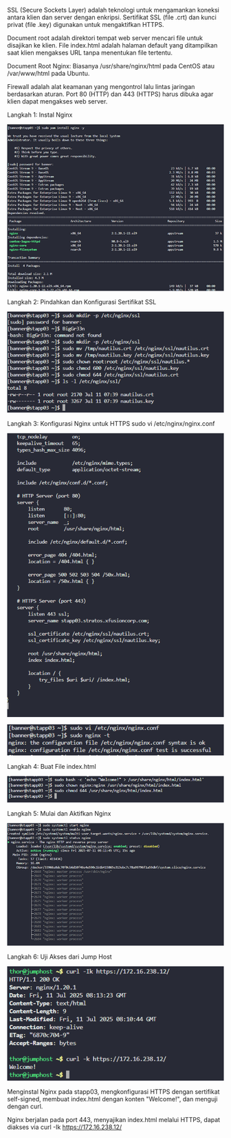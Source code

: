 SSL (Secure Sockets Layer) adalah teknologi untuk mengamankan koneksi antara klien dan server dengan enkripsi. Sertifikat SSL (file .crt) dan kunci privat (file .key) digunakan untuk mengaktifkan HTTPS.


Document root adalah direktori tempat web server mencari file untuk disajikan ke klien. File index.html adalah halaman default yang ditampilkan saat klien mengakses URL tanpa menentukan file tertentu.


Document Root Nginx: Biasanya /usr/share/nginx/html pada CentOS atau /var/www/html pada Ubuntu.


Firewall adalah alat keamanan yang mengontrol lalu lintas jaringan berdasarkan aturan. Port 80 (HTTP) dan 443 (HTTPS) harus dibuka agar klien dapat mengakses web server.


Langkah 1: Instal Nginx

![alt text](image-61.png)

Langkah 2: Pindahkan dan Konfigurasi Sertifikat SSL

![alt text](image-62.png)

Langkah 3: Konfigurasi Nginx untuk HTTPS
sudo vi /etc/nginx/nginx.conf

![alt text](image-63.png)

![alt text](image-64.png)


Langkah 4: Buat File index.html

![alt text](image-65.png)

Langkah 5: Mulai dan Aktifkan Nginx

![alt text](image-66.png)

Langkah 6: Uji Akses dari Jump Host

![alt text](image-67.png)

Menginstal Nginx pada stapp03, mengkonfigurasi HTTPS dengan sertifikat self-signed, membuat index.html dengan konten "Welcome!", dan menguji dengan curl.


Nginx berjalan pada port 443, menyajikan index.html melalui HTTPS, dapat diakses via curl -Ik https://172.16.238.12/